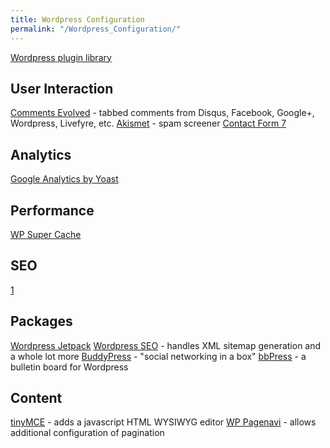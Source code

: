 ```yaml
---
title: Wordpress Configuration
permalink: "/Wordpress_Configuration/"
---
```


[Wordpress plugin library](http://wordpress.org/plugins/)

User Interaction
----------------

[Comments Evolved](https://wordpress.org/plugins/gplus-comments/) - tabbed comments from Disqus, Facebook, Google+, Wordpress, Livefyre, etc. [Akismet](http://wordpress.org/plugins/akismet/) - spam screener [Contact Form 7](http://wordpress.org/plugins/contact-form-7/)

Analytics
---------

[Google Analytics by Yoast](https://wordpress.org/plugins/google-analytics-for-wordpress/)

Performance
-----------

[WP Super Cache](http://wordpress.org/plugins/wp-super-cache/)

SEO
---

[1](http://wordpress.org/plugins/google-sitemap-generator/)

Packages
--------

[Wordpress Jetpack](http://wordpress.org/plugins/jetpack/) [Wordpress SEO](http://wordpress.org/plugins/wordpress-seo/) - handles XML sitemap generation and a whole lot more [BuddyPress](http://wordpress.org/plugins/buddypress) - "social networking in a box" [bbPress](http://wordpress.org/plugins/bbpress/) - a bulletin board for Wordpress

Content
-------

[tinyMCE](http://wordpress.org/plugins/tinymce-advanced/) - adds a javascript HTML WYSIWYG editor [WP Pagenavi](http://wordpress.org/support/view/plugin-reviews/wp-pagenavi) - allows additional configuration of pagination